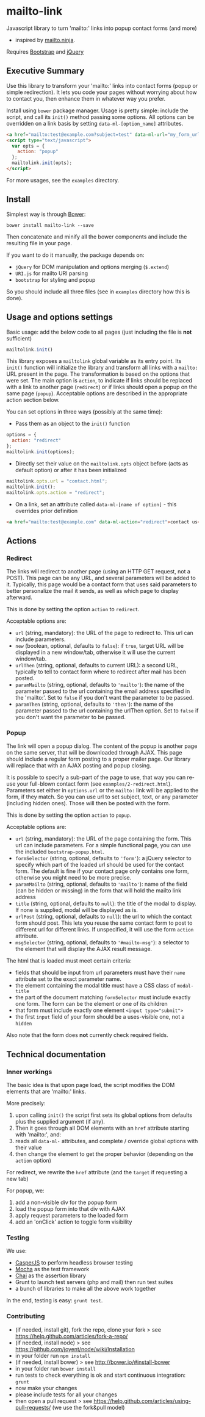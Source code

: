 # mailto-link
Javascript library to turn 'mailto:' links into popup contact forms (and more)
- inspired by [mailto.ninja](http://mailto.ninja/).

Requires [Bootstrap](http://getbootstrap.com/) and [jQuery](http://jquery.com/) 

## Executive Summary
Use this library to transform your 'mailto:' links into contact forms (popup or simple redirection).
It lets you code your pages without worrying about how to contact you,
then enhance them in whatever way you prefer.

Install using `bower` package manager.
Usage is pretty simple: include the script, and call its `init()` method passing some options.
All options can be overridden on a link basis by setting `data-ml-[option_name]` attributes.

```html
<a href="mailto:test@example.com?subject=test" data-ml-url="my_form_url.html/">test@example.com</a>
<script type="text/javascript">
  var opts = {
    action: "popup"
  };
  mailtolink.init(opts);
</script>
```

For more usages, see the `examples` directory.


## Install
Simplest way is through [Bower](http://bower.io/):
```
bower install mailto-link --save
```
Then concatenate and minify all the bower components and include the resulting file in your page.

If you want to do it manually, the package depends on:

- `jQuery` for DOM manipulation and options merging (`$.extend`)
- `URI.js` for mailto URI parsing
- `bootstrap` for styling and popup

So you should include all three files (see in `examples` directory how this is done).


## Usage and options settings
Basic usage: add the below code to all pages (just including the file is **not** sufficient)
```javascript
mailtolink.init()
```

This library exposes a `mailtolink` global variable as its entry point.
Its `init()` function will initialize the library and transform all links with a `mailto:` URL present in the page.
The transformation is based on the options that were set.
The main option is `action`, to indicate if links should be replaced with a link to another page (`redirect`)
or if links should open a popup on the same page (`popup`).
Acceptable options are described in the appropriate action section below.

You can set options in three ways (possibly at the same time):

- Pass them as an object to the `init()` function
```javascript
options = {
  action: "redirect"
};
mailtolink.init(options);
```
- Directly set their value on the `mailtolink.opts` object before (acts as default option) or after it has been initialized
```javascript
mailtolink.opts.url = "contact.html";
mailtolink.init();
mailtolink.opts.action = "redirect";
```
- On a link, set an attribute called `data-ml-[name of option]` - this overrides prior definition 
```html
<a href="mailto:test@example.com" data-ml-action="redirect">contact us</a>
```


## Actions

### Redirect
The links will redirect to another page (using an HTTP GET request, not a POST).
This page can be any URL, and several parameters will be added to it.
Typically, this page would be a contact form that uses said parameters to better personalize the mail it sends,
as well as which page to display afterward.

This is done by setting the option `action` to `redirect`.

Acceptable options are:

- `url` (string, mandatory): the URL of the page to redirect to. This url can include parameters.
- `new` (boolean, optional, defaults to `false`): if `true`, target URL will be displayed in a new window/tab,
otherwise it will use the current window/tab.
- `urlThen` (string, optional, defaults to current URL): a second URL,
typically to tell to contact form where to redirect after mail has been posted.
- `paramMailto` (string, optional, defaults to `'mailto'`): the name of the parameter passed to the url containing the
email address specified in the 'mailto:'. Set to `false` if you don't want the parameter to be passed.
- `paramThen` (string, optional, defaults to `'then'`): the name of the parameter passed to the url containing the
urlThen option. Set to `false` if you don't want the parameter to be passed.

### Popup
The link will open a popup dialog.
The content of the popup is another page on the same server, that will be downloaded through AJAX.
This page should include a regular form posting to a proper mailer page.
Our library will replace that with an AJAX posting and popup closing.
 
It is possible to specify a sub-part of the page to use, that way you can re-use your full-blown contact form
(see `examples/2-redirect.html`).
Parameters set either in `options.url` or the `mailto:` link will be applied to the form, if they match.
So you can use url to set subject, text, or any parameter (including hidden ones).
Those will then be posted with the form.

This is done by setting the option `action` to `popup`.

Acceptable options are:

- `url` (string, mandatory): the URL of the page containing the form. This url can include parameters.
For a simple functional page, you can use the included `bootstrap-popup.html`.
- `formSelector` (string, optional, defaults to `'form'`): a jQuery selector to specify which part of the loaded
url should be used for the contact form. The default is fine if your contact page only contains one form,
otherwise you might need to be more precise. 
- `paramMailto` (string, optional, defaults to `'mailto'`): name of the field (can be hidden or missing) in the
form that will hold the mailto link address
- `title` (string, optional, defaults to `null`): the title of the modal to display. If none is supplied,
modal will be displayed as is.
- `urlPost` (string, optional, defaults to `null`): the url to which the contact form should post.
This lets you reuse the same contact form to post to different url for different links.
If unspecified, it will use the form `action` attribute.
- `msgSelector` (string, optional, defaults to `'#mailto-msg'`): a selector to the element that will display the 
AJAX result message.

The html that is loaded must meet certain criteria:

- fields that should be input from url parameters must have their `name` attribute set to the exact parameter name.
- the element containing the modal title must have a CSS class of `modal-title`
- the part of the document matching `formSelector` must include exactly one form. The form can be the element or one
of its children
- that form must include exactly one element `<input type="submit">`
- the first `input` field of your form should be a uses-visible one, not a `hidden`

Also note that the form does **not** currently check required fields.

## Technical documentation

### Inner workings
The basic idea is that upon page load, the script modifies the DOM elements that are 'mailto:' links.

More precisely:

1. upon calling `init()` the script first sets its global options from defaults plus the supplied argument (if any).
2. Then it goes through all DOM elements with an `href` attribute starting with 'mailto:', and:
  1. reads all `data-ml-` attributes, and complete / override global options with their value
  2. then change the element to get the proper behavior (depending on the `action` option)

For redirect, we rewrite the `href` attribute (and the `target` if requesting a new tab)

For popup, we:

1. add a non-visible div for the popup form
2. load the popup form into that div with AJAX
3. apply request parameters to the loaded form
4. add an 'onClick' action to toggle form visibility

### Testing
We use:

- [CasperJS](http://casperjs.org/) to perform headless browser testing
- [Mocha](http://mochajs.org/) as the test framework
- [Chai](http://chaijs.com/) as the assertion library
- Grunt to launch test servers (php and mail) then run test suites
- a bunch of libraries to make all the above work together

In the end, testing is easy: `grunt test`.


### Contributing
- (if needed, install git), fork the repo, clone your fork > see https://help.github.com/articles/fork-a-repo/
- (if needed, install node) > see https://github.com/joyent/node/wiki/Installation
- in your folder run `npm install`
- (if needed, install bower) > see http://bower.io/#install-bower
- in your folder run `bower install`
- run tests to check everything is ok and start continuous integration: `grunt`
- now make your changes
- please include tests for all your changes
- then open a pull request > see https://help.github.com/articles/using-pull-requests/ (we use the fork&pull model)
